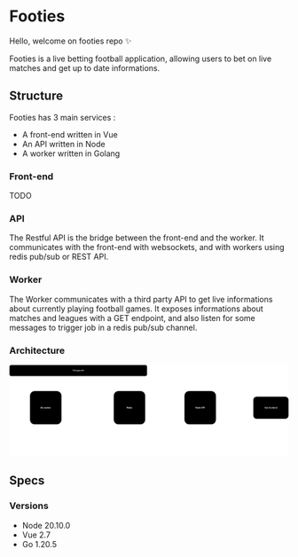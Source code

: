 # Footies

Hello, welcome on footies repo ✨

Footies is a live betting football application, allowing users to bet on live matches and get up to date informations.

## Structure

Footies has 3 main services :

-   A front-end written in Vue
-   An API written in Node
-   A worker written in Golang

### Front-end

TODO

### API

The Restful API is the bridge between the front-end and the worker. It communicates with the front-end with websockets, and with workers using redis pub/sub or REST API.

### Worker

The Worker communicates with a third party API to get live informations about currently playing football games.
It exposes informations about matches and leagues with a GET endpoint, and also listen for some messages to trigger job in a redis pub/sub channel.

### Architecture

![App architecture](./architecture.drawio.svg)

## Specs

### Versions

-   Node 20.10.0
-   Vue 2.7
-   Go 1.20.5
